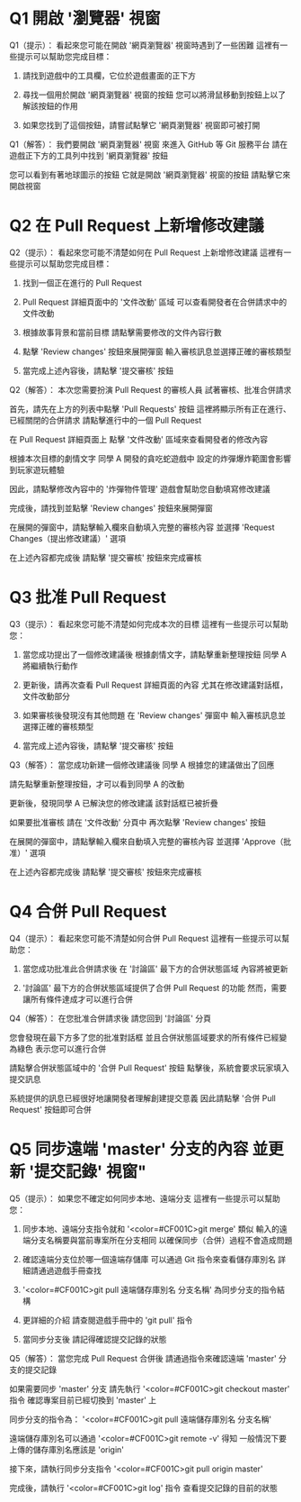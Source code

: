 # Q1 開啟 '瀏覽器' 視窗 
Q1（提示）：
看起來您可能在開啟 '網頁瀏覽器' 視窗時遇到了一些困難
這裡有一些提示可以幫助您完成目標：

1. 請找到遊戲中的工具欄，它位於遊戲畫面的正下方

2. 尋找一個用於開啟 '網頁瀏覽器' 視窗的按鈕
   您可以將滑鼠移動到按鈕上以了解該按鈕的作用

3. 如果您找到了這個按鈕，請嘗試點擊它
   '網頁瀏覽器' 視窗即可被打開

Q1（解答）：
我們要開啟 '網頁瀏覽器' 視窗
來進入 GitHub 等 Git 服務平台
請在遊戲正下方的工具列中找到 '網頁瀏覽器' 按鈕

您可以看到有著地球圖示的按鈕
它就是開啟 '網頁瀏覽器' 視窗的按鈕
請點擊它來開啟視窗

# Q2 在 Pull Request 上新增修改建議
Q2（提示）：
看起來您可能不清楚如何在 Pull Request 上新增修改建議
這裡有一些提示可以幫助您完成目標：

1. 找到一個正在進行的 Pull Request

2. Pull Request 詳細頁面中的 '文件改動' 區域
   可以查看開發者在合併請求中的文件改動

3. 根據故事背景和當前目標
   請點擊需要修改的文件內容行數

4. 點擊 'Review changes' 按鈕來展開彈窗
   輸入審核訊息並選擇正確的審核類型 

5. 當完成上述內容後，請點擊 '提交審核' 按鈕

Q2（解答）：
本次您需要扮演 Pull Request 的審核人員
試著審核、批准合併請求

首先，請先在上方的列表中點擊 'Pull Requests' 按鈕
這裡將顯示所有正在進行、已經關閉的合併請求
請點擊進行中的一個 Pull Request 

在 Pull Request 詳細頁面上
點擊 '文件改動' 區域來查看開發者的修改內容

根據本次目標的劇情文字
同學 A 開發的貪吃蛇遊戲中
設定的炸彈爆炸範圍會影響到玩家遊玩體驗

因此，請點擊修改內容中的 '炸彈物件管理'
遊戲會幫助您自動填寫修改建議

完成後，請找到並點擊 'Review changes' 按鈕來展開彈窗

在展開的彈窗中，請點擊輸入欄來自動填入完整的審核內容
並選擇 'Request Changes（提出修改建議）' 選項

在上述內容都完成後
請點擊 '提交審核' 按鈕來完成審核


# Q3 批准 Pull Request 
Q3（提示）：
看起來您可能不清楚如何完成本次的目標
這裡有一些提示可以幫助您：

1. 當您成功提出了一個修改建議後
   根據劇情文字，請點擊重新整理按鈕
   同學 A 將繼續執行動作

2. 更新後，請再次查看 Pull Request 詳細頁面的內容
   尤其在修改建議對話框，文件改動部分

3. 如果審核後發現沒有其他問題
   在 'Review changes' 彈窗中
   輸入審核訊息並選擇正確的審核類型 

4. 當完成上述內容後，請點擊 '提交審核' 按鈕


Q3（解答）：
當您成功新建一個修改建議後
同學 A 根據您的建議做出了回應

請先點擊重新整理按鈕，才可以看到同學 A 的改動

更新後，發現同學 A 已解決您的修改建議
該對話框已被折疊

如果要批准審核
請在 '文件改動' 分頁中
再次點擊 'Review changes' 按鈕

在展開的彈窗中，請點擊輸入欄來自動填入完整的審核內容
並選擇 'Approve（批准）' 選項

在上述內容都完成後
請點擊 '提交審核' 按鈕來完成審核


# Q4 合併 Pull Request 
Q4（提示）：
看起來您可能不清楚如何合併 Pull Request
這裡有一些提示可以幫助您：

1. 當您成功批准此合併請求後
   在 '討論區' 最下方的合併狀態區域
   內容將被更新

2. '討論區' 最下方的合併狀態區域提供了合併 Pull Request 的功能
   然而，需要讓所有條件達成才可以進行合併

Q4（解答）：
在您批准合併請求後
請您回到 '討論區' 分頁

您會發現在最下方多了您的批准對話框
並且合併狀態區域要求的所有條件已經變為綠色
表示您可以進行合併

請點擊合併狀態區域中的 '合併 Pull Request' 按鈕
點擊後，系統會要求玩家填入提交訊息

系統提供的訊息已經很好地讓開發者理解創建提交意義
因此請點擊 '合併 Pull Request' 按鈕即可合併


# Q5 同步遠端 'master' 分支的內容   並更新 '提交記錄' 視窗"
Q5（提示）：
如果您不確定如何同步本地、遠端分支
這裡有一些提示可以幫助您：

1. 同步本地、遠端分支指令就和 '<color=#CF001C>git merge</color>' 類似
   輸入的遠端分支名稱要與當前專案所在分支相同
   以確保同步（合併）過程不會造成問題

2. 確認遠端分支位於哪一個遠端存儲庫
   可以通過 Git 指令來查看儲存庫別名
   詳細請通過遊戲手冊查找

3. '<color=#CF001C>git pull 遠端儲存庫別名 分支名稱</color>'
   為同步分支的指令結構

4. 更詳細的介紹
   請查閱遊戲手冊中的 'git pull' 指令

5. 當同步分支後
   請記得確認提交記錄的狀態

Q5（解答）：
當您完成 Pull Request 合併後
請通過指令來確認遠端 'master' 分支的提交記錄

如果需要同步 'master' 分支
請先執行 '<color=#CF001C>git checkout master</color>' 指令
確認專案目前已經切換到 'master' 上

同步分支的指令為：
'<color=#CF001C>git pull 遠端儲存庫別名 分支名稱</color>'

遠端儲存庫別名可以通過 '<color=#CF001C>git remote -v</color>' 得知
一般情況下要上傳的儲存庫別名應該是 'origin'

接下來，請執行同步分支指令
'<color=#CF001C>git pull origin master</color>'

完成後，請執行 '<color=#CF001C>git log</color>' 指令
查看提交記錄的目前的狀態